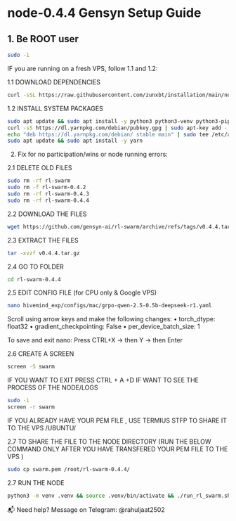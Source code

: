 # node-0.4.4 Gensyn Setup Guide

## 1. Be ROOT user

```bash
sudo -i
```

IF you are running on a fresh VPS, follow 1.1 and 1.2:

1.1 DOWNLOAD DEPENDENCIES
```bash
curl -sSL https://raw.githubusercontent.com/zunxbt/installation/main/node.sh | bash
```
1.2 INSTALL SYSTEM PACKAGES
```bash
sudo apt update && sudo apt install -y python3 python3-venv python3-pip curl screen git yarn
curl -sS https://dl.yarnpkg.com/debian/pubkey.gpg | sudo apt-key add -
echo "deb https://dl.yarnpkg.com/debian/ stable main" | sudo tee /etc/apt/sources.list.d/yarn.list
sudo apt update && sudo apt install -y yarn
```
2. Fix for no participation/wins or node running errors:

2.1 DELETE OLD FILES
```bash
sudo rm -rf rl-swarm
sudo rm -f rl-swarm-0.4.2
sudo rm -rf rl-swarm-0.4.3
sudo rm -rf rl-swarm-0.4.4
```

2.2 DOWNLOAD THE FILES
```bash
wget https://github.com/gensyn-ai/rl-swarm/archive/refs/tags/v0.4.4.tar.gz
```
2.3 EXTRACT THE FILES
```bash
tar -xvzf v0.4.4.tar.gz
```
2.4 GO TO FOLDER 
```bash
cd rl-swarm-0.4.4
```
2.5 EDIT CONFIG FILE (for CPU only & Google VPS)
```bash
nano hivemind_exp/configs/mac/grpo-qwen-2.5-0.5b-deepseek-r1.yaml
```
Scroll using arrow keys and make the following changes:
	•	torch_dtype: float32
	•	gradient_checkpointing: False
	•	per_device_batch_size: 1

To save and exit nano:
Press CTRL+X → then Y → then Enter

2.6 CREATE A SCREEN 
```bash
screen -S swarm
```
IF YOU WANT TO EXIT PRESS CTRL + A +D 
IF WANT TO SEE THE PROCESS OF THE NODE/LOGS
```bash
sudo -i
screen -r swarm
```

IF YOU ALREADY HAVE YOUR PEM FILE , USE TERMIUS STFP TO SHARE IT TO THE VPS /UBUNTU/


2.7 
TO SHARE THE FILE TO THE NODE DIRECTORY 
(RUN THE BELOW COMMAND  ONLY AFTER YOU HAVE TRANSFERED YOUR PEM FILE TO THE VPS )

```bash
sudo cp swarm.pem /root/rl-swarm-0.4.4/
```

2.7 RUN THE NODE
```bash
python3 -m venv .venv && source .venv/bin/activate && ./run_rl_swarm.sh
```
📬 Need help?
Message on Telegram: @rahuljaat2502











